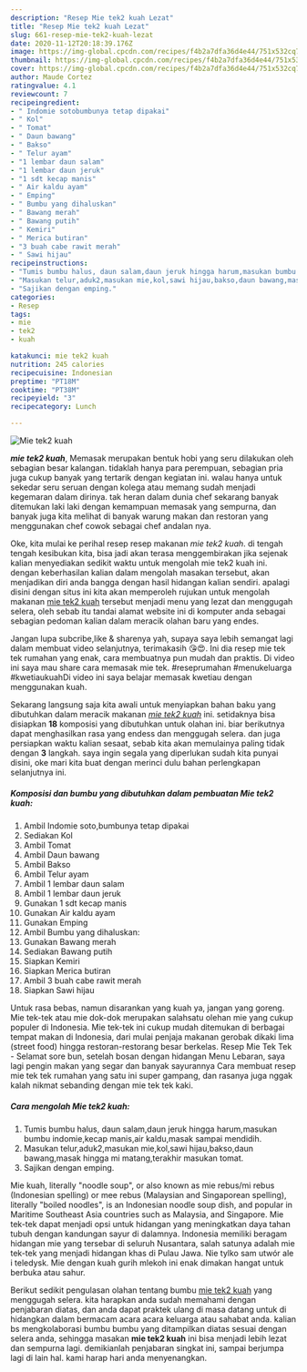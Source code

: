 ```yaml
---
description: "Resep Mie tek2 kuah Lezat"
title: "Resep Mie tek2 kuah Lezat"
slug: 661-resep-mie-tek2-kuah-lezat
date: 2020-11-12T20:18:39.176Z
image: https://img-global.cpcdn.com/recipes/f4b2a7dfa36d4e44/751x532cq70/mie-tek2-kuah-foto-resep-utama.jpg
thumbnail: https://img-global.cpcdn.com/recipes/f4b2a7dfa36d4e44/751x532cq70/mie-tek2-kuah-foto-resep-utama.jpg
cover: https://img-global.cpcdn.com/recipes/f4b2a7dfa36d4e44/751x532cq70/mie-tek2-kuah-foto-resep-utama.jpg
author: Maude Cortez
ratingvalue: 4.1
reviewcount: 7
recipeingredient:
- " Indomie sotobumbunya tetap dipakai"
- " Kol"
- " Tomat"
- " Daun bawang"
- " Bakso"
- " Telur ayam"
- "1 lembar daun salam"
- "1 lembar daun jeruk"
- "1 sdt kecap manis"
- " Air kaldu ayam"
- " Emping"
- " Bumbu yang dihaluskan"
- " Bawang merah"
- " Bawang putih"
- " Kemiri"
- " Merica butiran"
- "3 buah cabe rawit merah"
- " Sawi hijau"
recipeinstructions:
- "Tumis bumbu halus, daun salam,daun jeruk hingga harum,masukan bumbu indomie,kecap manis,air kaldu,masak sampai mendidih."
- "Masukan telur,aduk2,masukan mie,kol,sawi hijau,bakso,daun bawang,masak hingga mi matang,terakhir masukan tomat."
- "Sajikan dengan emping."
categories:
- Resep
tags:
- mie
- tek2
- kuah

katakunci: mie tek2 kuah 
nutrition: 245 calories
recipecuisine: Indonesian
preptime: "PT18M"
cooktime: "PT38M"
recipeyield: "3"
recipecategory: Lunch

---
```



![Mie tek2 kuah](https://img-global.cpcdn.com/recipes/f4b2a7dfa36d4e44/751x532cq70/mie-tek2-kuah-foto-resep-utama.jpg)

<b><i>mie tek2 kuah</i></b>, Memasak merupakan bentuk hobi yang seru dilakukan oleh sebagian besar kalangan. tidaklah hanya para perempuan, sebagian pria juga cukup banyak yang tertarik dengan kegiatan ini. walau hanya untuk sekedar seru seruan dengan kolega atau memang sudah menjadi kegemaran dalam dirinya. tak heran dalam dunia chef sekarang banyak ditemukan laki laki dengan kemampuan memasak yang sempurna, dan banyak juga kita melihat di banyak warung makan dan restoran yang menggunakan chef cowok sebagai chef andalan nya.

Oke, kita mulai ke perihal resep resep makanan <i>mie tek2 kuah</i>. di tengah tengah kesibukan kita, bisa jadi akan terasa menggembirakan jika sejenak kalian menyediakan sedikit waktu untuk mengolah mie tek2 kuah ini. dengan keberhasilan kalian dalam mengolah masakan tersebut, akan menjadikan diri anda bangga dengan hasil hidangan kalian sendiri. apalagi disini dengan situs ini kita akan memperoleh rujukan untuk mengolah makanan <u>mie tek2 kuah</u> tersebut menjadi menu yang lezat dan menggugah selera, oleh sebab itu tandai alamat website ini di komputer anda sebagai sebagian pedoman kalian dalam meracik olahan baru yang endes.

Jangan lupa subcribe,like &amp; sharenya yah, supaya saya lebih semangat lagi dalam membuat video selanjutnya, terimakasih 😘😍. Ini dia resep mie tek tek rumahan yang enak, cara membuatnya pun mudah dan praktis. Di video ini saya mau share cara memasak mie tek. #reseprumahan #menukeluarga #kwetiaukuahDi video ini saya belajar memasak kwetiau dengan menggunakan kuah.


Sekarang langsung saja kita awali untuk menyiapkan bahan baku yang dibutuhkan dalam meracik makanan <u><i>mie tek2 kuah</i></u> ini. setidaknya bisa disiapkan <b>18</b> komposisi yang dibutuhkan untuk olahan ini. biar berikutnya dapat menghasilkan rasa yang endess dan menggugah selera. dan juga persiapkan waktu kalian sesaat, sebab kita akan memulainya paling tidak dengan <b>3</b> langkah. saya ingin segala yang diperlukan sudah kita punyai disini, oke mari kita buat dengan merinci dulu bahan perlengkapan selanjutnya ini.

<!--inarticleads1-->

##### Komposisi dan bumbu yang dibutuhkan dalam pembuatan Mie tek2 kuah:

1. Ambil  Indomie soto,bumbunya tetap dipakai
1. Sediakan  Kol
1. Ambil  Tomat
1. Ambil  Daun bawang
1. Ambil  Bakso
1. Ambil  Telur ayam
1. Ambil 1 lembar daun salam
1. Ambil 1 lembar daun jeruk
1. Gunakan 1 sdt kecap manis
1. Gunakan  Air kaldu ayam
1. Gunakan  Emping
1. Ambil  Bumbu yang dihaluskan:
1. Gunakan  Bawang merah
1. Sediakan  Bawang putih
1. Siapkan  Kemiri
1. Siapkan  Merica butiran
1. Ambil 3 buah cabe rawit merah
1. Siapkan  Sawi hijau


Untuk rasa bebas, namun disarankan yang kuah ya, jangan yang goreng. Mie tek-tek atau mie dok-dok merupakan salahsatu olehan mie yang cukup populer di Indonesia. Mie tek-tek ini cukup mudah ditemukan di berbagai tempat makan di Indonesia, dari mulai penjaja makanan gerobak dikaki lima (street food) hingga restoran-restorang besar berkelas. Resep Mie Tek Tek - Selamat sore bun, setelah bosan dengan hidangan Menu Lebaran, saya lagi pengin makan yang segar dan banyak sayurannya Cara membuat resep mie tek tek rumahan yang satu ini super gampang, dan rasanya juga nggak kalah nikmat sebanding dengan mie tek tek kaki. 

<!--inarticleads2-->

##### Cara mengolah Mie tek2 kuah:

1. Tumis bumbu halus, daun salam,daun jeruk hingga harum,masukan bumbu indomie,kecap manis,air kaldu,masak sampai mendidih.
1. Masukan telur,aduk2,masukan mie,kol,sawi hijau,bakso,daun bawang,masak hingga mi matang,terakhir masukan tomat.
1. Sajikan dengan emping.


Mie kuah, literally &#34;noodle soup&#34;, or also known as mie rebus/mi rebus (Indonesian spelling) or mee rebus (Malaysian and Singaporean spelling), literally &#34;boiled noodles&#34;, is an Indonesian noodle soup dish, and popular in Maritime Southeast Asia countries such as Malaysia, and Singapore. Mie tek-tek dapat menjadi opsi untuk hidangan yang meningkatkan daya tahan tubuh dengan kandungan sayur di dalamnya. Indonesia memiliki beragam hidangan mie yang tersebar di seluruh Nusantara, salah satunya adalah mie tek-tek yang menjadi hidangan khas di Pulau Jawa. Nie tylko sam utwór ale i teledysk. Mie dengan kuah gurih mlekoh ini enak dimakan hangat untuk berbuka atau sahur. 

Berikut sedikit pengulasan olahan tentang bumbu <u>mie tek2 kuah</u> yang menggugah selera. kita harapkan anda sudah memahami dengan penjabaran diatas, dan anda dapat praktek ulang di masa datang untuk di hidangkan dalam bermacam acara acara keluarga atau sahabat anda. kalian bs mengkolaborasi bumbu bumbu yang ditampilkan diatas sesuai dengan selera anda, sehingga masakan <b>mie tek2 kuah</b> ini bisa menjadi lebih lezat dan sempurna lagi. demikianlah penjabaran singkat ini, sampai berjumpa lagi di lain hal. kami harap hari anda menyenangkan.
